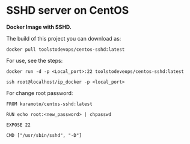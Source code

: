 # SSHD server on CentOS

**Docker Image with SSHD.**

The build of this project you can download as:

`` docker pull toolstodevops/centos-sshd:latest ``

For use, see the steps:

`` docker run -d -p <Local_port>:22 toolstodeveops/centos-sshd:latest ``

``ssh root@localhost/ip_docker -p <local_port>``

For change root password:

`` FROM kuramoto/centos-sshd:latest ``

``RUN echo root:<new_password> | chpasswd``

``EXPOSE 22``

``CMD ["/usr/sbin/sshd", "-D"]``
